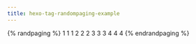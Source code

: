 ```yaml
---
title: hexo-tag-randompaging-example
---
```


{% randpaging %}
<page>
1
1
1
</page>
<page>
2
2
2
</page>
<page>
3
3
3
</page>
<page>
4
4
4
</page>
{% endrandpaging %}